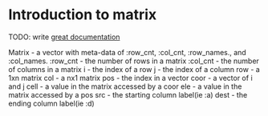 # Introduction to matrix

TODO: write [great documentation](http://jacobian.org/writing/what-to-write/)


Matrix - a vector with meta-data of :row_cnt, :col_cnt, :row_names., and :col_names.
:row_cnt - the number of rows in a matrix
:col_cnt - the number of columns in a matrix
i - the index of a row
j - the index of a column
row - a 1xn matrix
col - a nx1 matrix
pos - the index in a vector
coor - a vector of i and j
cell - a value in the matrix accessed by a coor
ele - a value in the matrix accessed by a pos
src - the starting column label(ie :a)
dest - the ending column label(ie :d)